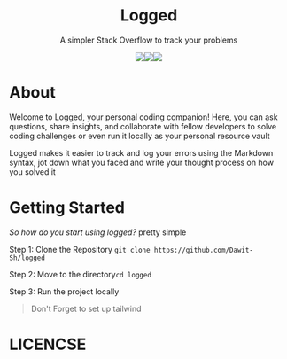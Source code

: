 <div align="center">
<h1>Logged</h1>
</div>
<p align="center"> A simpler Stack Overflow to track your problems </p>

<div align="center">
<p><img src="https://img.shields.io/badge/Tailwind-38B2AC?style=for-the-badge&logo=tailwind-css&logoColor=white"><img src="https://img.shields.io/badge/Next-black?style=for-the-badge&logo=next.js&logoColor=white"><img src="https://img.shields.io/badge/typescript-%23007ACC.svg?style=for-the-badge&logo=typescript&logoColor=white"></p>
</div>

<h1> About </h1>
<p>Welcome to Logged, your personal coding companion! Here, you can ask questions, share insights, and collaborate with fellow developers to solve coding challenges or even run it locally as your personal resource vault </p> 
<p>Logged makes it easier to track and log your errors using the Markdown syntax, jot down what you faced and write your thought process on how you solved it</p>
 

<h1>Getting Started</h1>
<p><i>So how do you start using logged?</i> pretty simple</p>
<p>Step 1: Clone the Repository <code>git clone https://github.com/Dawit-Sh/logged</code></p> 
<p>Step 2: Move to the directory<code>cd logged</code></p>
<p>Step 3: Run the project locally</p>
<blockquote>Don't Forget to set up tailwind</blockquote>

<h1>LICENCSE</h1>
<a href="#>GPL3</a>
